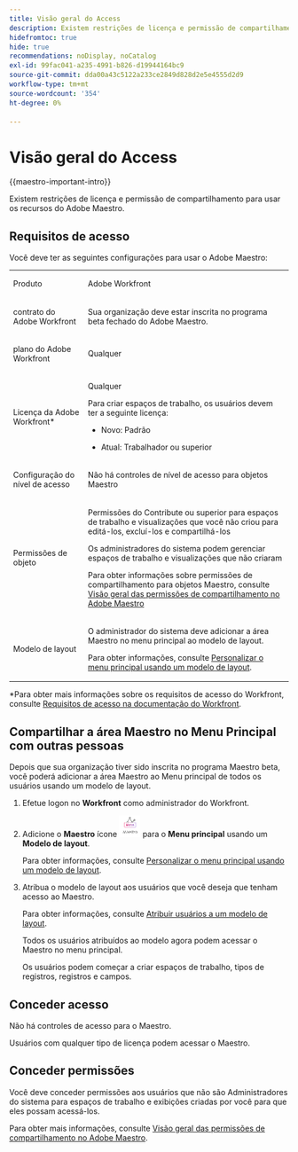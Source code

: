 ```yaml
---
title: Visão geral do Access
description: Existem restrições de licença e permissão de compartilhamento para usar os recursos do Adobe Maestro.
hidefromtoc: true
hide: true
recommendations: noDisplay, noCatalog
exl-id: 99fac041-a235-4991-b826-d19944164bc9
source-git-commit: dda00a43c5122a233ce2849d828d2e5e4555d2d9
workflow-type: tm+mt
source-wordcount: '354'
ht-degree: 0%

---
```


<!--update the metadata with real things when making this public; also update the description with something like this: Not all users in the organization have the same access and permissions to use Adobe Maestro. This article describes the levels of access that users could have to Adobe Maestro. -->
<!--update the title and the metadata title if Maestro is NOT its own product - because the title is too generic for it being a Workfront capability-->

# Visão geral do Access

{{maestro-important-intro}}

Existem restrições de licença e permissão de compartilhamento para usar os recursos do Adobe Maestro.

## Requisitos de acesso

Você deve ter as seguintes configurações para usar o Adobe Maestro:

<table style="table-layout:auto">
 <col>
 </col>
 <col>
 </col>
 <tbody>
    <tr>
<tr>
<td>
   <p> Produto</p> </td>
   <td>
   <p> Adobe Workfront</p> </td>
  </tr>  
 <td role="rowheader"><p>contrato do Adobe Workfront</p></td>
   <td>
<p>Sua organização deve estar inscrita no programa beta fechado do Adobe Maestro. </p>
   </td>
  </tr>
  <tr>
   <td role="rowheader"><p>plano do Adobe Workfront</p></td>
   <td>
<p>Qualquer</p>
   </td>
  </tr>
  <tr>
   <td role="rowheader"><p>Licença da Adobe Workfront*</p></td>
   <td>
   <p>Qualquer</p>
   Para criar espaços de trabalho, os usuários devem ter a seguinte licença: 
   <ul><li><p>Novo: Padrão</p> </li>
   <li><p>Atual: Trabalhador ou superior</p> </li></ul>
  </td>
  </tr>
  <tr>
   <td role="rowheader"><p>Configuração do nível de acesso</p></td>
   <td> <p>Não há controles de nível de acesso para objetos Maestro</p>  
</td>
  </tr>
<tr>
   <td role="rowheader"><p>Permissões de objeto</p></td>
   <td>
   <p>Permissões do Contribute ou superior para espaços de trabalho e visualizações que você não criou para editá-los, excluí-los e compartilhá-los</p>
    <p>Os administradores do sistema podem gerenciar espaços de trabalho e visualizações que não criaram </p>
   <p>Para obter informações sobre permissões de compartilhamento para objetos Maestro, consulte  
   <a href="../access/sharing-permissions-overview.md">Visão geral das permissões de compartilhamento no Adobe Maestro</a> 
  </td>
  </tr>
<tr>
   <td role="rowheader"><p>Modelo de layout</p></td>
   <td> <p>O administrador do sistema deve adicionar a área Maestro no menu principal ao modelo de layout.</p> 
   <p>Para obter informações, consulte <a href="../../administration-and-setup/customize-workfront/use-layout-templates/customize-main-menu.md">Personalizar o menu principal usando um modelo de layout</a>. </p>  
</td>
  </tr>
 </tbody>
</table>

*Para obter mais informações sobre os requisitos de acesso do Workfront, consulte [Requisitos de acesso na documentação do Workfront](/help/quicksilver/administration-and-setup/add-users/access-levels-and-object-permissions/access-level-requirements-in-documentation.md).


## Compartilhar a área Maestro no Menu Principal com outras pessoas

<!--First, contact your account manager to obtain access to the current Maestro closed beta program.-->

Depois que sua organização tiver sido inscrita no programa Maestro beta, você poderá adicionar a área Maestro ao Menu principal de todos os usuários usando um modelo de layout.

1. Efetue logon no **Workfront** como administrador do Workfront.

1. Adicione o **Maestro** ícone ![](assets/maestro-icon.png) para o **Menu principal** usando um **Modelo de layout**.

   Para obter informações, consulte [Personalizar o menu principal usando um modelo de layout](../../administration-and-setup/customize-workfront/use-layout-templates/customize-main-menu.md).

1. Atribua o modelo de layout aos usuários que você deseja que tenham acesso ao Maestro.

   Para obter informações, consulte [Atribuir usuários a um modelo de layout](../../administration-and-setup/customize-workfront/use-layout-templates/assign-users-to-layout-template.md).

   Todos os usuários atribuídos ao modelo agora podem acessar o Maestro no menu principal.

   Os usuários podem começar a criar espaços de trabalho, tipos de registros, registros e campos.

## Conceder acesso

Não há controles de acesso para o Maestro.

Usuários com qualquer tipo de licença podem acessar o Maestro.

## Conceder permissões

Você deve conceder permissões aos usuários que não são Administradores do sistema para espaços de trabalho e exibições criadas por você para que eles possam acessá-los.

Para obter mais informações, consulte [Visão geral das permissões de compartilhamento no Adobe Maestro](/help/quicksilver/maestro/access/sharing-permissions-overview.md).


